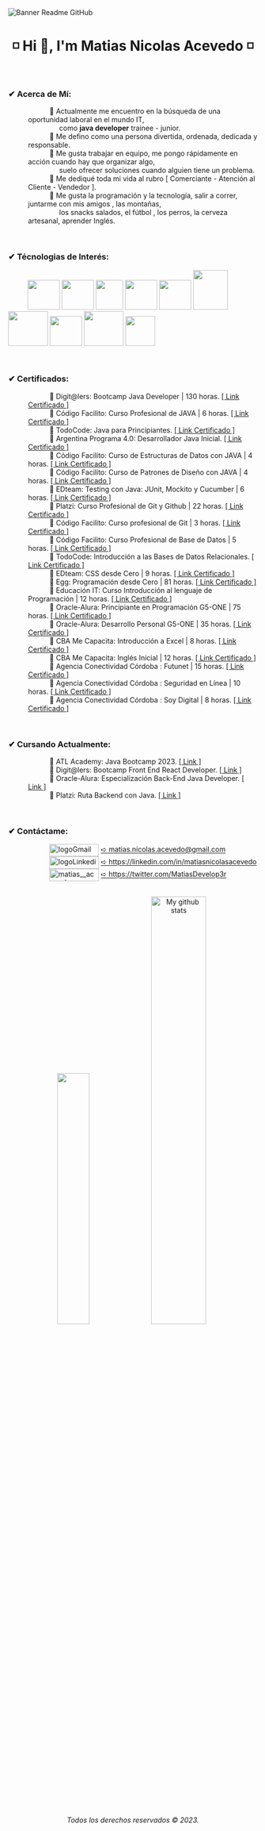 <image align="center" src="https://i.ibb.co/KhrC5BQ/GITHUB.png" alt="Banner Readme GitHub">
<h1 align="center"> ◽ Hi 👋, I'm Matias Nicolas Acevedo ◽ </h1>
<br>
<h3 align="left">✔ Acerca de Mí:</h3>
<dl>
  <dd>
    &nbsp;&nbsp;&nbsp;&nbsp;&nbsp;&nbsp;&nbsp;&nbsp;&nbsp;&nbsp; 
    🔸 Actualmente me encuentro en la búsqueda de una oportunidad laboral en el mundo IT,        
    <br>&nbsp;&nbsp;&nbsp;&nbsp;&nbsp;&nbsp;&nbsp;&nbsp;&nbsp;&nbsp;&nbsp;&nbsp;&nbsp;&nbsp;&nbsp; 
    como <strong>java developer</strong> trainee - junior.
  </dd>
  <dd>
    &nbsp;&nbsp;&nbsp;&nbsp;&nbsp;&nbsp;&nbsp;&nbsp;&nbsp;&nbsp; 
    🔸 Me defino como una persona divertida, ordenada, dedicada y responsable.
  </dd>
  <dd>
    &nbsp;&nbsp;&nbsp;&nbsp;&nbsp;&nbsp;&nbsp;&nbsp;&nbsp;&nbsp; 
    🔸 Me gusta trabajar en equipo, me pongo rápidamente en acción cuando hay que organizar algo,
    <br>&nbsp;&nbsp;&nbsp;&nbsp;&nbsp;&nbsp;&nbsp;&nbsp;&nbsp;&nbsp;&nbsp;&nbsp;&nbsp;&nbsp;&nbsp; 
    suelo ofrecer soluciones cuando alguien tiene un problema.
  </dd>
  <dd>
    &nbsp;&nbsp;&nbsp;&nbsp;&nbsp;&nbsp;&nbsp;&nbsp;&nbsp;&nbsp;
    🔸 Me dediqué toda mi vida al rubro [ Comerciante - Atención al Cliente - Vendedor ].
  </dd>
  <dd>
    &nbsp;&nbsp;&nbsp;&nbsp;&nbsp;&nbsp;&nbsp;&nbsp;&nbsp;&nbsp; 
    🔸 Me gusta la programación y la tecnología, salir a correr, juntarme con mis amigos , las montañas,
    <br>&nbsp;&nbsp;&nbsp;&nbsp;&nbsp;&nbsp;&nbsp;&nbsp;&nbsp;&nbsp;&nbsp;&nbsp;&nbsp;&nbsp;&nbsp; 
    los snacks salados, el fútbol , los perros, la cerveza artesanal, aprender Inglés.
  </dd>
</dl>
<br>
<h3 align="left">✔ Técnologias de Interés:</h3>

&nbsp;&nbsp;&nbsp;&nbsp;&nbsp;&nbsp;&nbsp;&nbsp;&nbsp;&nbsp;<img src="https://cdn.jsdelivr.net/gh/devicons/devicon/icons/html5/html5-original.svg" width="65" height="60"/>&nbsp;<img src="https://cdn.jsdelivr.net/gh/devicons/devicon/icons/css3/css3-original.svg" width="65" height="60"/>&nbsp;<img src="https://i.ibb.co/yqV17bw/kisspng-react-javascript-redux-vue-js-angular-javascript-jquery-5bfa71f2d1fc87-538150021543139826860.png" width="55" height="60"/>&nbsp;<img src="https://cdn.jsdelivr.net/gh/devicons/devicon/icons/bootstrap/bootstrap-original-wordmark.svg" width="65" height="60"/>&nbsp;<img src="https://cdn.jsdelivr.net/gh/devicons/devicon/icons/react/react-original-wordmark.svg" width="65" height="60"/>&nbsp;<img src="https://cdn.jsdelivr.net/gh/devicons/devicon/icons/java/java-original-wordmark.svg" width="70" height="80"/>&nbsp;<img src="https://cdn.jsdelivr.net/gh/devicons/devicon/icons/spring/spring-original-wordmark.svg" width="80" height="70"/>&nbsp;<img src="https://cdn.jsdelivr.net/gh/devicons/devicon/icons/git/git-original.svg" width="65" height="60"/>&nbsp;<img src="https://cdn.jsdelivr.net/gh/devicons/devicon/icons/mysql/mysql-original-wordmark.svg" width="80" height="70"/>&nbsp;<img src="https://www.vectorlogo.zone/logos/getpostman/getpostman-icon.svg" width="60" height="60"/>

<br>
<h3 align="left">✔ Certificados:</h3>
<dl>
  <dd>
    &nbsp;&nbsp;&nbsp;&nbsp;&nbsp;&nbsp;&nbsp;&nbsp;&nbsp;&nbsp; 
    🔸 Digit@lers: Bootcamp Java Developer | 130 horas. 
    <a href="https://drive.google.com/file/d/1J-iAigRq1-FioliZx384i-yejD61MyhT/view?usp=sharing" target="blank">[ Link Certificado ]</a>
  </dd>
  <dd>
    &nbsp;&nbsp;&nbsp;&nbsp;&nbsp;&nbsp;&nbsp;&nbsp;&nbsp;&nbsp; 
    🔸 Código Facilito: Curso Profesional de JAVA | 6 horas. 
    <a href="https://drive.google.com/file/d/1EZvsWtQJWQpplYQ-tKDCjTsxTdh2lA-5/view?usp=sharing" target="blank">[ Link Certificado ]</a>
  </dd>
  <dd>
    &nbsp;&nbsp;&nbsp;&nbsp;&nbsp;&nbsp;&nbsp;&nbsp;&nbsp;&nbsp; 
    🔸 TodoCode: Java para Principiantes. 
    <a href="https://drive.google.com/file/d/1MNEvxDJ6ogl3bkKlhAqR1EnygXoQfGVV/view?usp=sharing" target="blank">[ Link Certificado ]</a>
  </dd>
  <dd>
    &nbsp;&nbsp;&nbsp;&nbsp;&nbsp;&nbsp;&nbsp;&nbsp;&nbsp;&nbsp; 
    🔸 Argentina Programa 4.0: Desarrollador Java Inicial. 
    <a href="https://drive.google.com/file/d/1mjhZXtT2bP0R8NrY6eV10X4aTLs2Z4tm/view?usp=sharing" target="blank">[ Link Certificado ]</a>
  </dd>
  <dd>
    &nbsp;&nbsp;&nbsp;&nbsp;&nbsp;&nbsp;&nbsp;&nbsp;&nbsp;&nbsp; 
    🔸 Código Facilito: Curso de Estructuras de Datos con JAVA | 4 horas. 
    <a href="https://drive.google.com/file/d/1PdfgjgnJVOVSKXX5Ypnq1hhA47GnsXp8/view?usp=sharing" target="blank">[ Link Certificado ]</a>
  </dd>
  <dd>
    &nbsp;&nbsp;&nbsp;&nbsp;&nbsp;&nbsp;&nbsp;&nbsp;&nbsp;&nbsp; 
    🔸 Código Facilito: Curso de Patrones de Diseño con JAVA | 4 horas. 
    <a href="https://drive.google.com/file/d/1VtXNAXBaDo-D5quDP51nDsKe48Sq43ae/view?usp=sharing" target="blank">[ Link Certificado ]</a>
  </dd>
  <dd>
    &nbsp;&nbsp;&nbsp;&nbsp;&nbsp;&nbsp;&nbsp;&nbsp;&nbsp;&nbsp; 
    🔸 EDteam: Testing con Java: JUnit, Mockito y Cucumber | 6 horas. 
    <a href="https://drive.google.com/file/d/1jyaa1sXklT8Anu-l2WNs-Z_CTgv4L7kZ/view?usp=sharing" target="blank">[ Link Certificado ]</a>
  </dd>
  <dd>
    &nbsp;&nbsp;&nbsp;&nbsp;&nbsp;&nbsp;&nbsp;&nbsp;&nbsp;&nbsp; 
    🔸 Platzi: Curso Profesional de Git y Github | 22 horas. 
    <a href="https://drive.google.com/file/d/1D1N2CJ82o7QMd82-JSSiPSgGQGTu_IEC/view?usp=sharing" target="blank">[ Link Certificado ]</a>
  </dd>
  <dd>
    &nbsp;&nbsp;&nbsp;&nbsp;&nbsp;&nbsp;&nbsp;&nbsp;&nbsp;&nbsp; 
    🔸 Código Facilito: Curso profesional de Git | 3 horas. 
    <a href="https://drive.google.com/file/d/1LyD5g1Wy8UY3UMAgCQYNuw2ECFiYyC83/view?usp=sharing" target="blank">[ Link Certificado ]</a>
  </dd>
  <dd>
    &nbsp;&nbsp;&nbsp;&nbsp;&nbsp;&nbsp;&nbsp;&nbsp;&nbsp;&nbsp; 
    🔸 Código Facilito: Curso Profesional de Base de Datos | 5 horas. 
    <a href="https://drive.google.com/file/d/1rcUsq81wK_7IN6PW1TsbnDH5p5R2ATZ_/view?usp=sharing" target="blank">[ Link Certificado ]</a>
  </dd>
  <dd>
    &nbsp;&nbsp;&nbsp;&nbsp;&nbsp;&nbsp;&nbsp;&nbsp;&nbsp;&nbsp; 
    🔸 TodoCode: Introducción a las Bases de Datos Relacionales. 
    <a href="https://drive.google.com/file/d/1W1MnmBgF5zZh6Mtob3wjrfS86-S8eY4s/view?usp=sharing" target="blank">[ Link Certificado ]</a>
  </dd>
  <dd>
    &nbsp;&nbsp;&nbsp;&nbsp;&nbsp;&nbsp;&nbsp;&nbsp;&nbsp;&nbsp; 
    🔸 EDteam: CSS desde Cero | 9 horas. 
    <a href="https://drive.google.com/file/d/15NnEzpFWEYLD7D7Vxu4hNxL6Wlmk5vsn/view?usp=sharing" target="blank">[ Link Certificado ]</a>
  </dd>
  <dd>
    &nbsp;&nbsp;&nbsp;&nbsp;&nbsp;&nbsp;&nbsp;&nbsp;&nbsp;&nbsp; 
    🔸 Egg: Programación desde Cero | 81 horas. 
    <a href="https://drive.google.com/file/d/1NtfgCBKXBLNPr-Z0YEjBzxip8wmKJT_L/view?usp=sharing" target="blank">[ Link Certificado ]</a>
  </dd>
  <dd>
    &nbsp;&nbsp;&nbsp;&nbsp;&nbsp;&nbsp;&nbsp;&nbsp;&nbsp;&nbsp; 
    🔸 Educación IT: Curso Introducción al lenguaje de Programación | 12 horas. 
    <a href="https://drive.google.com/file/d/1kNxAqNME2Q5giBSNlDvyDifI59RCiUgj/view?usp=sharing" target="blank">[ Link Certificado ]</a>
  </dd>
  <dd>
    &nbsp;&nbsp;&nbsp;&nbsp;&nbsp;&nbsp;&nbsp;&nbsp;&nbsp;&nbsp; 
    🔸 Oracle-Alura: Principiante en Programación G5-ONE | 75 horas. 
    <a href="https://drive.google.com/file/d/17deeW3dWE8EtcCy7R4kqQ-DTv2HB7Xq0/view?usp=sharing" target="blank">[ Link Certificado ]</a>
  </dd>
  <dd>
    &nbsp;&nbsp;&nbsp;&nbsp;&nbsp;&nbsp;&nbsp;&nbsp;&nbsp;&nbsp;  
    🔸 Oracle-Alura: Desarrollo Personal G5-ONE | 35 horas. 
    <a href="https://drive.google.com/file/d/1WHUa1fqg5P0qPL_2RjGbnChtOUrkIEch/view?usp=sharing" target="blank">[ Link Certificado ]</a>
  </dd>
  <dd>
    &nbsp;&nbsp;&nbsp;&nbsp;&nbsp;&nbsp;&nbsp;&nbsp;&nbsp;&nbsp; 
    🔸 CBA Me Capacita: Introducción a Excel | 8 horas. 
    <a href="https://drive.google.com/file/d/1yMo4u2CssBFoVNDXG9pGhZ_R39hg5qEK/view?usp=sharing" target="blank">[ Link Certificado ]</a>
  </dd>
  <dd>
    &nbsp;&nbsp;&nbsp;&nbsp;&nbsp;&nbsp;&nbsp;&nbsp;&nbsp;&nbsp; 
    🔸 CBA Me Capacita: Inglés Inicial | 12 horas. 
    <a href="https://drive.google.com/file/d/1aoX51hJyXLEMPO3xkxdWZY8JL1JdVvt2/view?usp=sharing" target="blank">[ Link Certificado ]</a>
  </dd>
  <dd>
    &nbsp;&nbsp;&nbsp;&nbsp;&nbsp;&nbsp;&nbsp;&nbsp;&nbsp;&nbsp; 
    🔸 Agencia Conectividad Córdoba : Futunet | 15 horas. 
    <a href="https://drive.google.com/file/d/1-e2GtqlOb-XGoU_erajg0ZfntpVhonuX/view?usp=sharing" target="blank">[ Link Certificado ]</a>
  </dd>
  <dd>
    &nbsp;&nbsp;&nbsp;&nbsp;&nbsp;&nbsp;&nbsp;&nbsp;&nbsp;&nbsp; 
    🔸 Agencia Conectividad Córdoba : Seguridad en Línea | 10 horas. 
    <a href="https://drive.google.com/file/d/1k2moNFhnbkZwrv2cCte4oSg-AN8euJtU/view?usp=sharing" target="blank">[ Link Certificado ]</a>
  </dd>
  <dd>
    &nbsp;&nbsp;&nbsp;&nbsp;&nbsp;&nbsp;&nbsp;&nbsp;&nbsp;&nbsp; 
    🔸 Agencia Conectividad Córdoba : Soy Digital | 8 horas. 
    <a href="https://drive.google.com/file/d/1GRpLB7xjkLrgYQa9jveYMZHzZjxeul0L/view?usp=sharing" target="blank">[ Link Certificado ]</a>
  </dd>
</dl>
<br>
<h3 align="left">✔ Cursando Actualmente:</h3>
<dl>
  <dd>
    &nbsp;&nbsp;&nbsp;&nbsp;&nbsp;&nbsp;&nbsp;&nbsp;&nbsp;&nbsp; 
    🔸 ATL Academy: Java Bootcamp 2023. 
    <a href="https://atl.academy/bootcamp/java/" target="blank">[ Link ]</a>
  </dd>
  <dd>
    &nbsp;&nbsp;&nbsp;&nbsp;&nbsp;&nbsp;&nbsp;&nbsp;&nbsp;&nbsp;
    🔸 Digit@lers: Bootcamp Front End React Developer.
    <a href="https://institucional.telecom.com.ar/digitalers" target="blank">[ Link ]</a>
  </dd>
  <dd>
    &nbsp;&nbsp;&nbsp;&nbsp;&nbsp;&nbsp;&nbsp;&nbsp;&nbsp;&nbsp;
    🔸 Oracle-Alura: Especialización Back-End Java Developer. 
    <a href="https://www.oracle.com/ar/education/oracle-next-education/" target="blank">[ Link ]</a>
  </dd>
  <dd>
    &nbsp;&nbsp;&nbsp;&nbsp;&nbsp;&nbsp;&nbsp;&nbsp;&nbsp;&nbsp; 
    🔸 Platzi: Ruta Backend con Java. 
    <a href="https://platzi.com/" target="blank">[ Link ]</a>
  </dd>
</dl>
<br>
<h3 align="left">✔ Contáctame:</h3>
<dl>
  <dd>
    &nbsp;&nbsp;&nbsp;&nbsp;&nbsp;&nbsp;&nbsp;&nbsp;&nbsp;&nbsp; 
    <img align="center" src="https://img.shields.io/badge/Gmail-D14836?style=for-the-badge&logo=gmail&logoColor=white" alt="logoGmail"       width="100" height="25"/>
    <a href="mailto:matias.nicolas.acevedo@gmail.com" target="blank">➪ matias.nicolas.acevedo@gmail.com</a>   
  </dd>
  <dd>
    &nbsp;&nbsp;&nbsp;&nbsp;&nbsp;&nbsp;&nbsp;&nbsp;&nbsp;&nbsp;
    <img align="center" src="https://img.shields.io/badge/LinkedIn-0077B5?style=for-the-badge&logo=linkedin&logoColor=white" alt="logoLinkedin" width="100" height="25" target="blank"/>
    <a href="https://linkedin.com/in/matiasnicolasacevedo" target="blank">➪ https://linkedin.com/in/matiasnicolasacevedo</a>  
  </dd>
  <dd>
    &nbsp;&nbsp;&nbsp;&nbsp;&nbsp;&nbsp;&nbsp;&nbsp;&nbsp;&nbsp; 
    <img align="center" src="https://img.shields.io/badge/Twitter-1DA1F2?style=for-the-badge&logo=twitter&logoColor=white" alt="matias__acevedo" width="100" height="25"/>
    <a href="https://twitter.com/MatiasDevelop3r" target="blank">➪ https://twitter.com/MatiasDevelop3r</a>  
  </dd>
</dl>
<br>
<div align="center">
  <img src="https://github-readme-stats.vercel.app/api/top-langs/?username=MatiasNicolasAcevedo&layout=compact&theme=cobalt&hide_border=true" width="36%"/>
   <img src="https://github-readme-stats.vercel.app/api?username=MatiasNicolasAcevedo&show_icons=true&theme=cobalt&hide_border=true" alt="My github stats" width="47%"/> 
</div>
<div>
  <h6 align="center"> Todos los derechos reservados © 2023. </h6>
</div>


